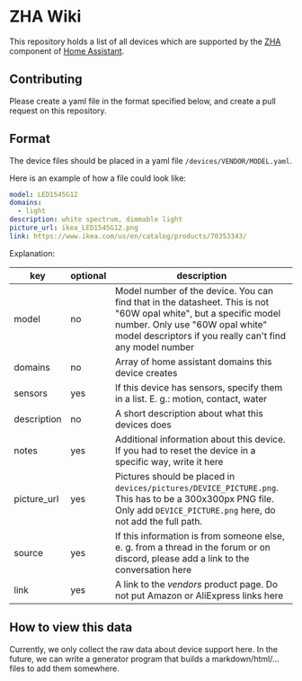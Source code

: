 # ZHA Wiki
This repository holds a list of all devices which are supported by the [ZHA][link-zha] component of [Home Assistant][link-ha].

## Contributing
Please create a yaml file in the format specified below, and create a pull request on this repository.

## Format
The device files should be placed in a yaml file `/devices/VENDOR/MODEL.yaml`.

Here is an example of how a file could look like:

```yaml
model: LED1545G12
domains:
  - light
description: white spectrum, dimmable light
picture_url: ikea_LED1545G12.png
link: https://www.ikea.com/us/en/catalog/products/70353343/
```

Explanation:

| key         | optional | description                                                                                                                                                                                                      |
|-------------|----------|------------------------------------------------------------------------------------------------------------------------------------------------------------------------------------------------------------------|
| model       | no       | Model number of the device. You can find that in the datasheet. This is not "60W opal white", but a specific model number. Only use "60W opal white" model descriptors if you really can't find any model number |
| domains     | no       | Array of home assistant domains this device creates                                                                                                                                                              |
| sensors     | yes      | If this device has sensors, specify them in a list. E. g.: motion, contact, water                                                                                                                                |
| description | no       | A short description about what this devices does                                                                                                                                                                 |
| notes       | yes      | Additional information about this device. If you had to reset the device in a specific way, write it here                                                                                                        |
| picture_url | yes      | Pictures should be placed in `devices/pictures/DEVICE_PICTURE.png`. This has to be a 300x300px PNG file. Only add `DEVICE_PICTURE.png` here, do not add the full path.                                                                                                          |
| source      | yes      | If this information is from someone else, e. g. from a thread in the forum or on discord, please add a link to the conversation here                                                                             |
| link        | yes      | A link to the *vendors* product page. Do not put Amazon or AliExpress links here     

## How to view this data

Currently, we only collect the raw data about device support here. In the future, we can write a generator program that builds a markdown/html/... files to add them somewhere.


[link-zha]: https://www.home-assistant.io/components/zha/
[link-ha]: https://www.home-assistant.io/